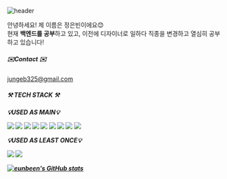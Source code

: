 ![header](https://capsule-render.vercel.app/api?type=rect&color=auto&height=200&section=header&text=%20%20Hi%20there%20👋%20%20&textBg=true&fontSize=45)

안녕하세요! 제 이름은 정은빈이에요😊<br>
현재 **백엔드를 공부**하고 있고, 이전에 디자이너로 일하다 직종을 변경하고 열심히 공부하고 있습니다!


##### ✉️Contact ✉️
jungeb325@gmail.com


<h5>⚒️ TECH STACK ⚒️<h5>

💡USED AS MAIN💡

<img src="https://img.shields.io/badge/JAVA-007396?style=for-the-badge&logo=java&logoColor=white"> <img src="https://img.shields.io/badge/Spring-6DB33F?style=for-the-badge&logo=Spring&logoColor=white"> <img src="https://img.shields.io/badge/Spring Boot-6DB33F?style=for-the-badge&logo=Spring boot&logoColor=white"> <img src="https://img.shields.io/badge/Jenkins-D24939?style=for-the-badge&logo=Jenkins&logoColor=white"> <img src="https://img.shields.io/badge/MySQL-4479A1?style=for-the-badge&logo=MySQL&logoColor=white">
<img src="https://img.shields.io/badge/JavaScript-F7DF1E?style=for-the-badge&logo=JavaScript&logoColor=black"> <img src="https://img.shields.io/badge/jQuery-0769AD?style=for-the-badge&logo=jQuery&logoColor=white"> <img src="https://img.shields.io/badge/HTML5-E34F26?style=for-the-badge&logo=HTML5&logoColor=white"> <img src="https://img.shields.io/badge/CSS3-1572B6?style=for-the-badge&logo=CSS3&logoColor=white">

💡USED AS LEAST ONCE💡

<img src="https://img.shields.io/badge/Python-3776AB?style=for-the-badge&logo=Python&logoColor=white"> <img src="https://img.shields.io/badge/React-61DAFB?style=for-the-badge&logo=React&logoColor=black">

[![eunbeen's GitHub stats](https://github-readme-stats.vercel.app/api?username=silverkong&show_icons=true&theme=dracula)](https://github.com/anuraghazra/github-readme-stats)

<!--[![Solved.ac Profile](http://mazassumnida.wtf/api/v2/generate_badge?boj=bina25)](https://solved.ac/bina25)-->


